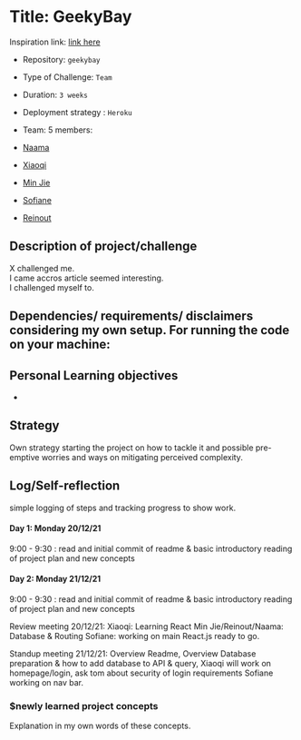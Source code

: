 # Title: GeekyBay

Inspiration link: [link here](https://)

- Repository: `geekybay`
- Type of Challenge: `Team`
- Duration:  `3 weeks`
- Deployment strategy : `Heroku`
- Team: 5 members:

 - [Naama](https://)
 - [Xiaoqi](https://)
 - [Min Jie](https://github.com/minjie0501)
 - [Sofiane](https://)
 - [Reinout](https://github.com/ReinoutDeBleser)

## Description of project/challenge

X challenged me.  
I came accros article seemed interesting.  
I challenged myself to.  

## Dependencies/ requirements/ disclaimers considering my own setup. For running the code on your machine:  


## Personal Learning objectives  
- 

## Strategy  
 
Own strategy starting the project on how to tackle it and possible pre-emptive worries and ways on mitigating perceived complexity.  

## Log/Self-reflection

simple logging of steps and tracking progress to show work.  

#### Day 1: Monday 20/12/21 

9:00 - 9:30 : read and initial commit of readme & basic introductory reading of project plan and new concepts  

#### Day 2: Monday 21/12/21 

9:00 - 9:30 : read and initial commit of readme & basic introductory reading of project plan and new concepts  

Review meeting 20/12/21:
Xiaoqi: Learning React
Min Jie/Reinout/Naama: Database & Routing
Sofiane: working on main React.js ready to go. 

Standup meeting 21/12/21:
Overview Readme, 
Overview Database preparation & how to add database to API & query,
Xiaoqi will work on homepage/login, ask tom about security of login requirements
Sofiane working on nav bar. 




### $newly learned project concepts

Explanation in my own words of these concepts.  

